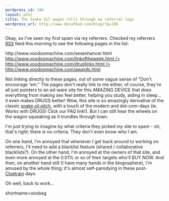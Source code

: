 ```yaml
--- 
wordpress_id: 196
layout: post
title: The Snake Oil wagon rolls through my referral logs
wordpress_url: http://www.decafbad.com/blog/?p=196
---
```

<p>Okay, so I've seen my first spam via my referrers.  Checked my referrers <a href="http://www.decafbad.com/twiki/bin/view/Main/RSS">RSS</a> feed this morning to see the following pages in the list:</p>
<p>http://www.voodoomachine.com/sexenhancer.html<br />
<a href="http://www.voodoomachine.com/linkoftheweek.html<br" target="_top">http://www.voodoomachine.com/linkoftheweek.html<br</a> />
<a href="http://www.voodoomachine.com/druglinks.html<br" target="_top">http://www.voodoomachine.com/druglinks.html<br</a> />
<a href="http://www.voodoomachine.com/awards.html</p>" target="_top">http://www.voodoomachine.com/awards.html</p></a>
<p>Not linking directly to these pages, out of some vague sense of "Don't encourage 'em."  The pages don't really link to me either, of course, they're all just pointers to an ad-ware site for this AMAZING DEVICE that does everything from making sex feel better, helping you study, aiding in sleep...  it even makes DRUGS better!  Wow, this site is so amazingly derivative of the classic <a href="http://www.chemheritage.org/EducationalServices/pharm/asp/asp21a.htm">snake oil pitch</a>, with a touch of the modern and dot-com-days (ie. Works with DRUGS! Click our FAQ link!).  But I can still hear the wheels on the wagon squeaking as it trundles through town.</p>
<p>I'm just trying to imagine by what criteria they picked <i>my</i> site to spam - oh, that's right: there <i>is</i> no criteria.  They don't even know who I am.</p>
<p>On one hand, I'm annoyed that whenever I get back around to working on referrers, I'll need to add a blacklist feature (shared / collaborative blacklists?).  On the other hand, I'm annoyed at the owners of that site, and even more annoyed at the 0.01% or so of their targets who'll BUY NOW.  And then, on another hand still (I have many hands in the blogosphere), I'm amused by the whole thing:  it's almost self-parodying in these post-<a href="http://www.cluetran.com">Cluetrain</a> days.</p>
<p>Oh well, back to work...</p>
<!--more-->
shortname=ooobag
